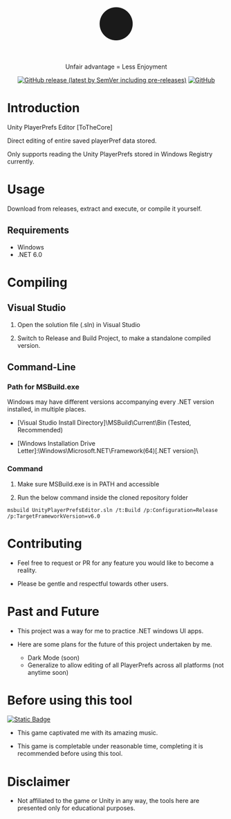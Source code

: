 <p align="center" style="font-size: 4em;">
⬤
</p>
<p align="center">
Unfair advantage = Less Enjoyment
<p>
<p align="center">
<a href="https://github.com/Ragavendaran/Unity-PlayerPrefs-ToTheCore/releases/latest"><img alt="GitHub release (latest by SemVer including pre-releases)" src="https://img.shields.io/github/downloads-pre/Ragavendaran/Unity-PlayerPrefs-ToTheCore/latest/total"></a>
<a href="https://github.com/Ragavendaran/Unity-PlayerPrefs-ToTheCore/blob/main/LICENSE"><img alt="GitHub" src="https://img.shields.io/github/license/Ragavendaran/Unity-PlayerPrefs-ToTheCore"></a>
</p>

# Introduction

Unity PlayerPrefs Editor [ToTheCore]

Direct editing of entire saved playerPref data stored.

Only supports reading the Unity PlayerPrefs stored in Windows Registry  currently.

# Usage

Download from releases, extract and execute, or compile it yourself.

## Requirements

- Windows
- .NET 6.0

# Compiling

## Visual Studio

1. Open the solution file (.sln) in Visual Studio

2. Switch to Release and Build Project, to make a standalone compiled version.

## Command-Line

### Path for MSBuild.exe

Windows may have different versions accompanying every .NET version installed, in multiple places.

- [Visual Studio Install Directory]\MSBuild\Current\Bin (Tested, Recommended)

- [Windows Installation Drive Letter]:\Windows\Microsoft.NET\Framework(64)\[.NET version]\

### Command

 1. Make sure MSBuild.exe is in PATH and accessible

 2. Run the below command inside the cloned repository folder

```shell
msbuild UnityPlayerPrefsEditor.sln /t:Build /p:Configuration=Release /p:TargetFrameworkVersion=v6.0
```

# Contributing

- Feel free to request or PR for any feature you would like to become a reality.

- Please be gentle and respectful towards other users.

# Past and Future

- This project was a way for me to practice .NET windows UI apps.

- Here are some plans for the future of this project undertaken by me.
  - Dark Mode (soon)
  - Generalize to allow editing of all PlayerPrefs across all platforms (not anytime soon)

# Before using this tool

<a href="https://store.steampowered.com/app/1988550"><img alt="Static Badge" src="https://img.shields.io/badge/On-Steam-blue"></a>

- This game captivated me with its amazing music.

- This game is completable under reasonable time, completing it is recommended before using this tool.

# Disclaimer

- Not affiliated to the game or Unity in any way, the tools here are presented only for educational purposes.
